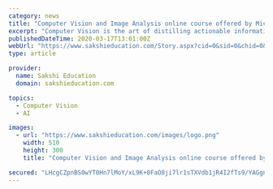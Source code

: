 ```yaml
---
category: news
title: "Computer Vision and Image Analysis online course offered by Microsoft"
excerpt: "Computer Vision is the art of distilling actionable information from images. In this hands-on course, we'll learn about Image Analysis techniques using Python packages like PIL, Scikit-Image, Open CV, and others. You'll then explore machine learning for computer vision, including deep learning techniques for image classification, object ..."
publishedDateTime: 2020-03-17T13:01:00Z
webUrl: "https://www.sakshieducation.com/Story.aspx?cid=0&sid=0&chid=0&tid=0&nid=261255"
type: article

provider:
  name: Sakshi Education
  domain: sakshieducation.com

topics:
  - Computer Vision
  - AI

images:
  - url: "https://www.sakshieducation.com/images/logo.png"
    width: 510
    height: 300
    title: "Computer Vision and Image Analysis online course offered by Microsoft"

secured: "LHcgCZpnBS0wYT0Hn7lMoY/xL9K+0FaO8ji7lr1sTXVdb1jR4I2fTs9/YAGgnENYOtdrCwg5FoDNWMYc0eaU7kPDXuj2xswd0zlcmEfen36jKidwCSqqKP3aqeOzmdjP9IYpqhjBN1osdNyuOlnUjkJqTSQ8M/pO+sFgxGtTkrAKeFTUcPOf4Mez8EAYEvlwrI1q3Yw0N8nyo8GUSMHz8BejnNfIHH7VPYysJB6DW2YYEmoGH/UlyRAoA+6OleY4VO+7E2zfY2j+a1ViYw9N0f5/jPNgmEueuKzMv8RhHDhbqrY9B0kpDloYEy4Cef6gm5I5ZhIUaDyxIP6rTKOZ2rWyOy/y2yiCmJ4r3Kiikt9uXyOx7Uts21Zg+j+LQOXXt93I39YTLi4FfCYtYfvF2NDBNKJ+l5VW7wHR2c56sgsozS6/itrFV3xILtkXPkQ6qsb+x0quNH90DLuk7HaUOosCmIoXIOPnhG3ErRWIqRw=;SLyz41u7qlDkwUaGHuU91Q=="
---
```


